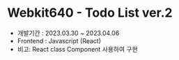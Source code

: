 # Webkit640 - Todo List ver.2

 - 개발기간 : 2023.03.30 ~ 2023.04.06
 - Frontend : Javascript (React)
 - 비고: React class Component 사용하여 구현
